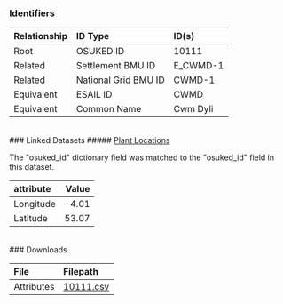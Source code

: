 ### Identifiers

| Relationship   | ID Type              | ID(s)    |
|:---------------|:---------------------|:---------|
| Root           | OSUKED ID            | 10111    |
| Related        | Settlement BMU ID    | E_CWMD-1 |
| Related        | National Grid BMU ID | CWMD-1   |
| Equivalent     | ESAIL ID             | CWMD     |
| Equivalent     | Common Name          | Cwm Dyli |

<br>
### Linked Datasets
##### <a href="https://raw.githubusercontent.com/OSUKED/Dictionary-Datasets/main/datasets/plant-locations/datapackage.json">Plant Locations</a>



The "osuked_id" dictionary field was matched to the "osuked_id" field in this dataset.

| attribute   |   Value |
|:------------|--------:|
| Longitude   |   -4.01 |
| Latitude    |   53.07 |


<br>
### Downloads


| File       | Filepath                                                                              |
|:-----------|:--------------------------------------------------------------------------------------|
| Attributes | [10111.csv](https://osuked.github.io/Power-Station-Dictionary/object_attrs/10111.csv) |
